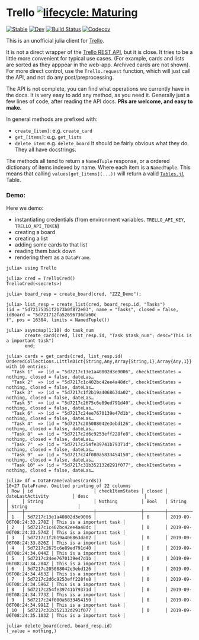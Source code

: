 # Trello  [![lifecycle: Maturing](https://img.shields.io/badge/lifecycle-maturing-blue.svg)](https://www.tidyverse.org/lifecycle/#maturing)

[![Stable](https://img.shields.io/badge/docs-stable-blue.svg)](https://oxinabox.github.io/Trello.jl/stable)
[![Dev](https://img.shields.io/badge/docs-dev-blue.svg)](https://oxinabox.github.io/Trello.jl/dev)
[![Build Status](https://travis-ci.com/oxinabox/Trello.jl.svg?branch=master)](https://travis-ci.com/oxinabox/Trello.jl)
[![Codecov](https://codecov.io/gh/oxinabox/Trello.jl/branch/master/graph/badge.svg)](https://codecov.io/gh/oxinabox/Trello.jl)


This is an unofficial julia client for [Trello](https://trello.com/).

It is not a direct wrapper of the [Trello REST API](https://developers.trello.com/reference/), but it is close.
It tries to be a little more convenient for typical use cases.
(For example, cards and lists are sorted as they apppear in the web-app. Archived cards are not shown).
For more direct control, use the `Trello.request` function, which will just call the API, and not do any post/preprocessing.

The API is not complete, you can find what operations we currently have in the docs.
It is very easy to add any method, as you need it.
Generally just a few lines of code, after reading the API docs.
**PRs are welcome, and easy to make.**

In general methods are prefixed with:
 - `create_[item]`: e.g. `create_card`
 - `get_[items]`: e.g. `get_lists`
 - `delete_item`: e.g. `delete_board`
It should be fairly obvious what they do. They all have docstrings.

The methods all tend to return a `NamedTuple` response,
or a ordered dictionary of items indexed by name.
Where each item is a `NamedTuple`.
This means that calling `values(get_[items](...))` will return a valid [`Tables.jl`](https://github.com/JuliaData/Tables.jl) Table.

### Demo:
Here we demo:

 - instantiating credentials (from environment variables. `TRELLO_API_KEY`, `TRELLO_API_TOKEN`)
 - creating a board
 - creating a list
 - adding some cards to that list
 - reading them back down
 - rendering them as a `DataFrame`.

```
julia> using Trello

julia> cred = TrelloCred()
TrelloCred(<secrets>)

julia> board_resp = create_board(cred, "ZZZ_Demo");

julia> list_resp = create_list(cred, board_resp.id, "Tasks")
(id = "5d72175351f2b73b0f872e03", name = "Tasks", closed = false, idBoard = "5d721712fa52696736da60c
f", pos = 16384, limits = NamedTuple())

julia> asyncmap(1:10) do task_num
       create_card(cred, list_resp.id, "Task $task_num"; desc="This is a important task")
       end;

julia> cards = get_cards(cred, list_resp.id)
OrderedCollections.LittleDict{String,Any,Array{String,1},Array{Any,1}} with 10 entries:
  "Task 1"  => (id = "5d7217c13e1a40802d3e9006", checkItemStates = nothing, closed = false, dateLas…
  "Task 2"  => (id = "5d7217c1c402bc42ee4a48dc", checkItemStates = nothing, closed = false, dateLas…
  "Task 3"  => (id = "5d7217c1f2b19a406863da02", checkItemStates = nothing, closed = false, dateLas…
  "Task 5"  => (id = "5d7217c2675c6e89ed791d40", checkItemStates = nothing, closed = false, dateLas…
  "Task 6"  => (id = "5d7217c24ee7670139e47d1b", checkItemStates = nothing, closed = false, dateLas…
  "Task 4"  => (id = "5d7217c205088042e3ebd126", checkItemStates = nothing, closed = false, dateLas…
  "Task 8"  => (id = "5d7217c2d6c9253eff228fe8", checkItemStates = nothing, closed = false, dateLas…
  "Task 7"  => (id = "5d7217c254fe39741b79371d", checkItemStates = nothing, closed = false, dateLas…
  "Task 9"  => (id = "5d7217c24f080a5833454150", checkItemStates = nothing, closed = false, dateLas…
  "Task 10" => (id = "5d7217c31b352132d291f077", checkItemStates = nothing, closed = false, dateLas…

julia> df = DataFrame(values(cards))
10×27 DataFrame. Omitted printing of 22 columns
│ Row │ id                       │ checkItemStates │ closed │ dateLastActivity         │ desc                     │
│     │ String                   │ Nothing         │ Bool   │ String                   │ String                   │
├─────┼──────────────────────────┼─────────────────┼────────┼──────────────────────────┼──────────────────────────┤
│ 1   │ 5d7217c13e1a40802d3e9006 │                 │ 0      │ 2019-09-06T08:24:33.278Z │ This is a important task │
│ 2   │ 5d7217c1c402bc42ee4a48dc │                 │ 0      │ 2019-09-06T08:24:33.574Z │ This is a important task │
│ 3   │ 5d7217c1f2b19a406863da02 │                 │ 0      │ 2019-09-06T08:24:33.826Z │ This is a important task │
│ 4   │ 5d7217c2675c6e89ed791d40 │                 │ 0      │ 2019-09-06T08:24:34.044Z │ This is a important task │
│ 5   │ 5d7217c24ee7670139e47d1b │                 │ 0      │ 2019-09-06T08:24:34.284Z │ This is a important task │
│ 6   │ 5d7217c205088042e3ebd126 │                 │ 0      │ 2019-09-06T08:24:34.463Z │ This is a important task │
│ 7   │ 5d7217c2d6c9253eff228fe8 │                 │ 0      │ 2019-09-06T08:24:34.596Z │ This is a important task │
│ 8   │ 5d7217c254fe39741b79371d │                 │ 0      │ 2019-09-06T08:24:34.773Z │ This is a important task │
│ 9   │ 5d7217c24f080a5833454150 │                 │ 0      │ 2019-09-06T08:24:34.991Z │ This is a important task │
│ 10  │ 5d7217c31b352132d291f077 │                 │ 0      │ 2019-09-06T08:24:35.103Z │ This is a important task │

julia> delete_board(cred, board_resp.id)
(_value = nothing,)
```
